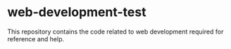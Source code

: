 # web-development-test
This repository contains the code related to web development required for reference and help.
